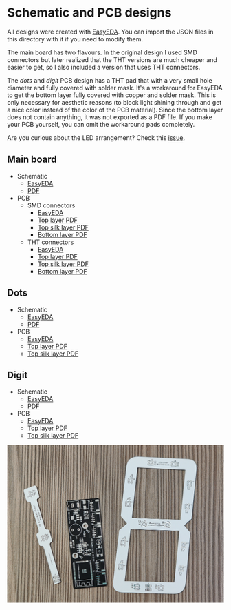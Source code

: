 # Schematic and PCB designs

All designs were created with [EasyEDA](https://easyeda.com/). You can import the JSON files in this directory with it if you need to modify them.

The main board has two flavours. In the original design I used SMD connectors but later realized that the THT versions are much cheaper and easier to get, so I also included a version that uses THT connectors.

The *dots* and *digit* PCB design has a THT pad that with a very small hole diameter and fully covered with solder mask. It's a workaround for EasyEDA to get the bottom layer fully covered with copper and solder mask. This is only necessary for aesthetic reasons (to block light shining through and get a nice color instead of the color of the PCB material). Since the bottom layer does not contain anything, it was not exported as a PDF file. If you make your PCB yourself, you can omit the workaround pads completely.

Are you curious about the LED arrangement? Check this [issue](https://github.com/imeszaros/ledclock/issues/2).

## Main board

- Schematic
  - [EasyEDA](schematic-main-board.json)
  - [PDF](schematic-main-board.pdf)
- PCB
  - SMD connectors
    - [EasyEDA](pcb-main-board-with-smd-connectors.json)
    - [Top layer PDF](pcb-main-board-with-smd-connectors-top.pdf)
    - [Top silk layer PDF](pcb-main-board-with-smd-connectors-top-silk.pdf)
    - [Bottom layer PDF](pcb-main-board-with-smd-connectors-bottom.pdf)
  - THT connectors
    - [EasyEDA](pcb-main-board-with-tht-connectors.json)
    - [Top layer PDF](pcb-main-board-with-tht-connectors-top.pdf)
    - [Top silk layer PDF](pcb-main-board-with-tht-connectors-top-silk.pdf)
    - [Bottom layer PDF](pcb-main-board-with-tht-connectors-bottom.pdf)

## Dots

- Schematic
  - [EasyEDA](schematic-dots.json)
  - [PDF](schematic-dots.pdf)
- PCB
  - [EasyEDA](pcb-dots.json)
  - [Top layer PDF](pcb-dots-top.pdf)
  - [Top silk layer PDF](pcb-dots-top-silk.pdf)

## Digit

- Schematic
  - [EasyEDA](schematic-digit.json)
  - [PDF](schematic-digit.pdf)
- PCB
  - [EasyEDA](pcb-digit.json)
  - [Top layer PDF](pcb-digit-top.pdf)
  - [Top silk layer PDF](pcb-digit-top-silk.pdf)

![Photo of PCBs](pcbs.jpg)
